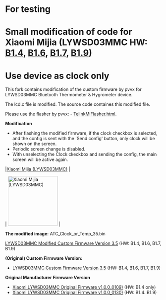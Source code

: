# For testing

# Small modification of code for Xiaomi Mijia (LYWSD03MMC HW: [B1.4](https://github.com/pvvx/ATC_MiThermometer/tree/master/BoardPinout), [B1.6](https://github.com/pvvx/ATC_MiThermometer/issues/125), [B1.7](https://github.com/pvvx/ATC_MiThermometer/issues/145), [B1.9](https://github.com/pvvx/ATC_MiThermometer/issues/125))
# Use device as clock only

This fork contains modification of the custom firmware by pvvx for LYWSD03MMC Bluetooth Thermometer & Hygrometer device.

The lcd.c file is modified. The source code containes this modified file.


Please use the flasher by pvvx: - [TelinkMiFlasher.html](https://pvvx.github.io/ATC_MiThermometer/TelinkMiFlasher.html).

**Modification**

* After flashing the modified firmware, if the clock checkbox is selected, and the config is sent with the 'Send config' button, only clock will be shown on the screen.
* Periodic screen change is disabled.
* With unselecting the Clock ckeckbox and sending the config, the main screen will be active again.

|[Xiaomi Mijia (LYWSD03MMC)](https://pvvx.github.io/ATC_MiThermometer) |

|  <img src="https://tasmota.github.io/docs/_media/bluetooth/LYWSD03MMC.png" alt="Xiaomi Mijia (LYWSD03MMC)" width="160"/> |  

**The modified image:** ATC_Clock_or_Temp_35.bin

[LYWSD03MMC Modified Custom Firmware Version 3.5](https://github.com/vekonyat/ATC_MiThermometer/raw/master/ATC_Clock_or_Temp_35.bin) (HW: B1.4, B1.6, B1.7, B1.9)


**(Original) Custom Firmware Version:**

* [LYWSD03MMC Custom Firmware Version 3.5](https://github.com/pvvx/ATC_MiThermometer/raw/master/ATC_V35a.bin) (HW: B1.4, B1.6, B1.7, B1.9)

**Original Manufacturer Firmware Version**

* [Xiaomi LYWSD03MMC Original Firmware v1.0.0_0109)](https://github.com/pvvx/ATC_MiThermometer/raw/master/Original_OTA_Xiaomi_LYWSD03MMC_v1.0.0_0109.bin) (HW: B1.4 only)
* [Xiaomi LYWSD03MMC Original Firmware v1.0.0_0130)](https://github.com/pvvx/ATC_MiThermometer/raw/master/Original_OTA_Xiaomi_LYWSD03MMC_v1.0.0_0130.bin) (HW: B1.4..B1.9)



